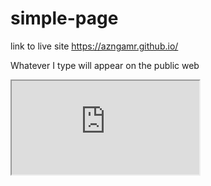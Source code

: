 # simple-page

link to live site https://azngamr.github.io/

Whatever I type will appear on the public web

<iframe src="https://docs.google.com/a/gene.com/spreadsheets/d/e/2PACX-1vQ2_30zSEBRw42FU7GASOAIeOJOA_DYbxdU4pxoK_oEVKp04lrOpkIEwzFfa_PNPH5Ff-bNQu1ATJC3/pubhtml?gid=0&amp;single=true&amp;widget=true&amp;headers=false"></iframe>


